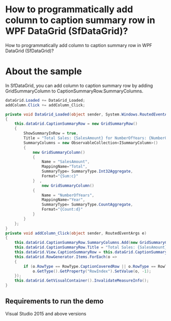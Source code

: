 # How to programmatically add column to caption summary row in WPF DataGrid (SfDataGrid)?

How to programmatically add column to caption summary row in WPF DataGrid (SfDataGrid)?
# About the sample

In SfDataGrid, you can add column to caption summary row by adding GridSummaryColumn to CaptionSummaryRow.SummaryColumns.

```c#
dataGrid.Loaded += DataGrid_Loaded;
addColumn.Click += addColumn_Click;

private void DataGrid_Loaded(object sender, System.Windows.RoutedEventArgs e)
{
    this.dataGrid.CaptionSummaryRow = new GridSummaryRow()
    {
        ShowSummaryInRow = true,
        Title = "Total Sales: {SalesAmount} for NumberOfYears: {NumberOfYears}",
        SummaryColumns = new ObservableCollection<ISummaryColumn>()
        {
            new GridSummaryColumn()
            {
                Name = "SalesAmount",
                MappingName="Total",
                SummaryType= SummaryType.Int32Aggregate,
                Format="{Sum:c}"
            }  ,
                new GridSummaryColumn()
            {
                Name = "NumberOfYears",
                MappingName="Year",
                SummaryType= SummaryType.CountAggregate,
                Format="{Count:d}"
            }
        }
    };
}
private void addColumn_Click(object sender, RoutedEventArgs e)
{
    this.dataGrid.CaptionSummaryRow.SummaryColumns.Add(new GridSummaryColumn() { Name = "Q1Sales", MappingName = "QS1", SummaryType = SummaryType.Int32Aggregate, Format = "{Sum:d}" });
    this.dataGrid.CaptionSummaryRow.Title = "Total Sales: {SalesAmount} for NumberOfYears: {NumberOfYears} and Quaterly Sales is {Q1Sales}";
    this.dataGrid.View.CaptionSummaryRow = this.dataGrid.CaptionSummaryRow;
    this.dataGrid.RowGenerator.Items.ForEach(o =>
    {
        if (o.RowType == RowType.CaptionCoveredRow || o.RowType == RowType.CaptionRow)
            o.GetType().GetProperty("RowIndex").SetValue(o, -1);
    });
    this.dataGrid.GetVisualContainer().InvalidateMeasureInfo();
}
```
## Requirements to run the demo
 Visual Studio 2015 and above versions
